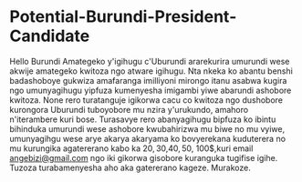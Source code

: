 # Potential-Burundi-President-Candidate
Hello Burundi
Amategeko y'igihugu c'Uburundi ararekurira umurundi wese akwije amategeko kwitoza ngo atware igihugu. 
Nta nkeka ko abantu benshi badashoboye gukwiza amafaranga imilliyoni mirongo itanu asabwa kugira ngo 
umunyagihugu yipfuza kumenyesha imigambi yiwe abarundi ashobore kwitoza. None rero turatanguje igikorwa cacu co kwitoza 
ngo dushobore kurongora Uburundi tuboyobore mu nzira y'urukundo, amahoro n'iterambere kuri bose. Turasavye rero abanyagihugu 
bipfuza ko ibintu bihinduka umurundi wese ashobore kwubahirizwa mu biwe no mu vyiwe, umunyagihgu wese arye akarya akaryama ko bovyerekana
kuduterera no mu kurungika agatererano kabo ka 20$, 30$,40$,50$, 100$,kuri email angebizi@gmail.com ngo iki gikorwa gisobore kuranguka
tugifise igihe. Tuzoza turabamenyesha aho aka gatererano kageze.  Murakoze.
